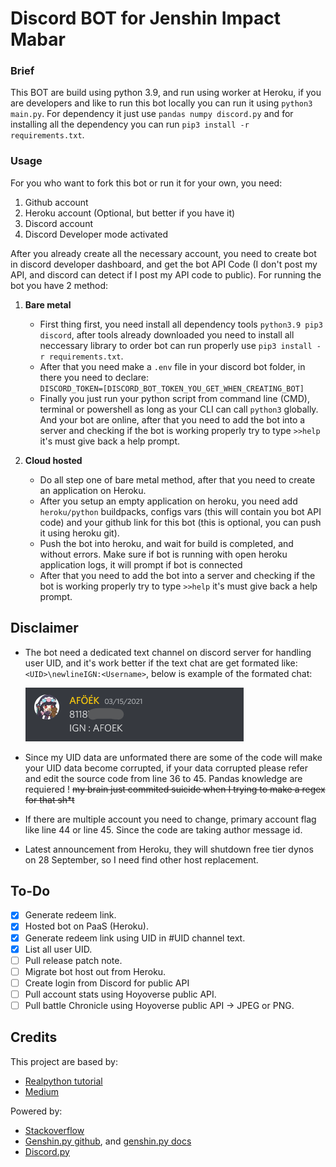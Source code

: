 # Discord BOT for Jenshin Impact Mabar

### Brief
This BOT are build using python 3.9, and run using worker at Heroku, if you are developers and like to run this bot locally you can run it using `python3 main.py`. For dependency it just use `pandas numpy discord.py` and for installing all the dependency you can run `pip3 install -r requirements.txt`.

### Usage
For you who want to fork this bot or run it for your own, you need:
1. Github account
2. Heroku account (Optional, but better if you have it)
3. Discord account
4. Discord Developer mode activated

After you already create all the necessary account, you need to create bot in discord developer dashboard, and get the bot API Code (I don't post my API, and discord can detect if I post my API code to public). For running the bot you have 2 method:

1. **Bare metal**
    - First thing first, you need install all dependency tools `python3.9 pip3 discord`, after tools already downloaded you need to install all neccessary library to order bot can run properly use `pip3 install -r requirements.txt`.
    - After that you need make a `.env` file in your discord bot folder, in there you need to declare:</br>
        `DISCORD_TOKEN=[DISCORD_BOT_TOKEN_YOU_GET_WHEN_CREATING_BOT]`</br>
    - Finally you just run your python script from command line (CMD), terminal or powershell as long as your CLI can call `python3` globally. And your bot are online, after that you need to add the bot into a server and checking if the bot is working properly try to type `>>help` it's must give back a help prompt.

2. **Cloud hosted**
    - Do all step one of bare metal method, after that you need to create an application on Heroku.
    - After you setup an empty application on heroku, you need add `heroku/python` buildpacks, configs vars (this will contain you bot API code) and your github link for this bot (this is optional, you can push it using heroku git).
    - Push the bot into heroku, and wait for build is completed, and without errors. Make sure if bot is running with open heroku application logs, it will prompt if bot is connected
    - After that you need to add the bot into a server and checking if the bot is working properly try to type `>>help` it's must give back a help prompt.

## Disclaimer
- The bot need a dedicated text channel on discord server for handling user UID, and it's work better if the text chat are get formated like: `<UID>\newlineIGN:<Username>`, below is example of the formated chat:

    ![formated_UID](readme_img/formated_UID.png)

- Since my UID data are unformated there are some of the code will make your UID data become corrupted, if your data corrupted please refer and edit the source code from line 36 to 45. Pandas knowledge are requiered ! ~~my brain just commited suicide when I trying to make a regex for that sh*t~~
- If there are multiple account you need to change, primary account flag like line 44 or line 45. Since the code are taking author message id.
- Latest announcement from Heroku, they will shutdown free tier dynos on 28 September, so I need find other host replacement. 

## To-Do
- [x] Generate redeem link.
- [x] Hosted bot on PaaS (Heroku).
- [x] Generate redeem link using UID in #UID channel text.
- [x] List all user UID.
- [ ] Pull release patch note.
- [ ] Migrate bot host out from Heroku.
- [ ] Create login from Discord for public API
- [ ] Pull account stats using Hoyoverse public API.
- [ ] Pull battle Chronicle using Hoyoverse public API -> JPEG or PNG.

## Credits
This project are based by:
- [Realpython tutorial](https://realpython.com/how-to-make-a-discord-bot-python/)
- [Medium](https://python.plainenglish.io/send-an-embed-with-a-discord-bot-in-python-61d34c711046)

Powered by:
- [Stackoverflow](https://stackoverflow.com/questions/70714205/discord-py-how-to-wait-for-user-input-that-can-be-different)
- [Genshin.py github](https://github.com/thesadru/genshin.py), and [genshin.py docs](https://thesadru.github.io/genshin.py/)
- [Discord.py](https://discordpy.readthedocs.io/en/stable/ext/commands/commands.html)